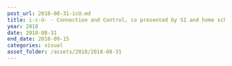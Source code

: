 ```yaml
---
post_url: 2018-08-31-icU.md
title: i-c-U- - Connection and Control, co presented by S1 and home school, curated by Hiba Ali, artists - Tim Combs, Jamondria Harris, Zachary Nicol, Tabitha Nikolai, Parsa Sanjana Sajid, Garima Thakur, Matthew Ward
year: 2018
date: 2018-08-31
end_date: 2018-09-15
categories: visual
asset_folder: /assets/2018/2018-08-31
---
```

